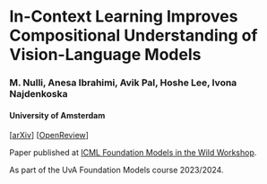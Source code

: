 # In-Context Learning Improves Compositional Understanding of Vision-Language Models

### M. Nulli, Anesa Ibrahimi, Avik Pal, Hoshe Lee, Ivona Najdenkoska
#### University of Amsterdam

[[arXiv](https://arxiv.org/abs/2407.15487)] [[OpenReview](https://openreview.net/forum?id=AoqRlc4lrv)]

Paper published at [ICML Foundation Models in the Wild Workshop](https://icml-fm-wild.github.io/). 



As part of the UvA Foundation Models course 2023/2024. 
